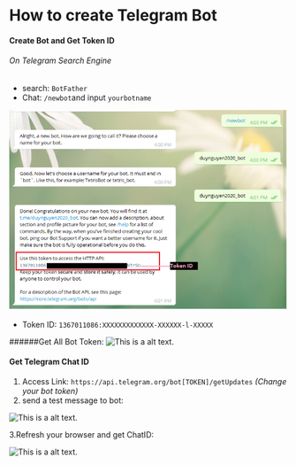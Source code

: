 # How to create Telegram Bot

#### Create Bot and Get Token ID

###### On Telegram Search Engine
- search: `BotFather`
- Chat: `/newbot`and input `yourbotname`

![This is a alt text.](/images/newbot.png "newbot.")

- Token ID: `1367011086:XXXXXXXXXXXXX-XXXXXX-l-XXXXX`

######Get All Bot Token: 
![This is a alt text.](GetBotToken.png "GetBotToken.")

#### Get Telegram Chat ID
1. Access Link: `https://api.telegram.org/bot[TOKEN]/getUpdates` *(Change your bot token)*
1. send a test message to bot:

![This is a alt text.](GetBotChatID.png "GetBotChatID.")

3.Refresh your browser and get ChatID:

![This is a alt text.](GetBotChatID.png "ChatID.")
